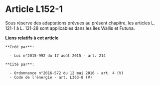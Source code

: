 # Article L152-1

Sous réserve des adaptations prévues au présent chapitre, les articles L. 121-1 à L. 121-28 sont applicables dans les îles
Wallis et Futuna.

**Liens relatifs à cet article**

	**Créé par**:

	  - Loi n°2015-992 du 17 août 2015 - art. 214

	**Cité par**:

	  - Ordonnance n°2016-572 du 12 mai 2016 - art. 4 (V)
	  - Code de l'énergie - art. L363-8 (V)
